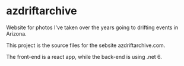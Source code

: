 # azdriftarchive
Website for photos I've taken over the years going to drifting events in Arizona.

This project is the source files for the sebsite azdriftarchive.com.

The front-end is a react app, while the back-end is using .net 6.
